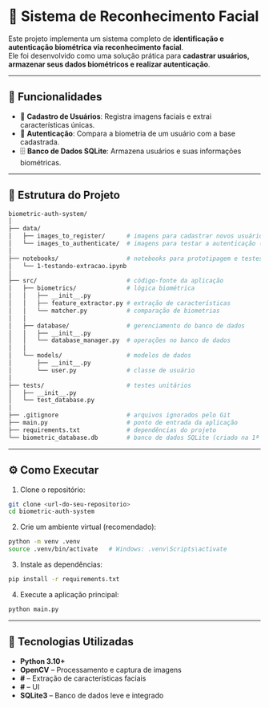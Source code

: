 # 🔐 Sistema de Reconhecimento Facial

Este projeto implementa um sistema completo de **identificação e autenticação biométrica via reconhecimento facial**.  
Ele foi desenvolvido como uma solução prática para **cadastrar usuários, armazenar seus dados biométricos e realizar autenticação**.

---

## 🚀 Funcionalidades

- 📸 **Cadastro de Usuários**: Registra imagens faciais e extrai características únicas.  
- 🔎 **Autenticação**: Compara a biometria de um usuário com a base cadastrada.  
- 🗄️ **Banco de Dados SQLite**: Armazena usuários e suas informações biométricas.   

---

## 📂 Estrutura do Projeto

```bash
biometric-auth-system/
│
├── data/
│   ├── images_to_register/      # imagens para cadastrar novos usuários (criado na 1ª execução)
│   └── images_to_authenticate/  # imagens para testar a autenticação (criado na 1ª execução)
│
├── notebooks/                   # notebooks para prototipagem e testes
│   └── 1-testando-extracao.ipynb
│
├── src/                         # código-fonte da aplicação
│   ├── biometrics/              # lógica biométrica
│   │   ├── __init__.py
│   │   ├── feature_extractor.py # extração de características
│   │   └── matcher.py           # comparação de biometrias
│   │
│   ├── database/                # gerenciamento do banco de dados
│   │   ├── __init__.py
│   │   └── database_manager.py  # operações no banco de dados
│   │
│   └── models/                  # modelos de dados
│       ├── __init__.py
│       └── user.py              # classe de usuário
│
├── tests/                       # testes unitários
│   ├── __init__.py
│   └── test_database.py
│
├── .gitignore                   # arquivos ignorados pelo Git
├── main.py                      # ponto de entrada da aplicação
├── requirements.txt             # dependências do projeto
└── biometric_database.db        # banco de dados SQLite (criado na 1ª execução)
```

---

## ⚙️ Como Executar

1. Clone o repositório:
```bash
git clone <url-do-seu-repositorio>
cd biometric-auth-system
```

2. Crie um ambiente virtual (recomendado):
```bash
python -m venv .venv
source .venv/bin/activate   # Windows: .venv\Scripts\activate
```

3. Instale as dependências:
```bash
pip install -r requirements.txt
```

4. Execute a aplicação principal:
```bash
python main.py
```

---

## 🧰 Tecnologias Utilizadas

- **Python 3.10+**
- **OpenCV** – Processamento e captura de imagens  
- **#** – Extração de características faciais  
- **#** – UI  
- **SQLite3** – Banco de dados leve e integrado    


